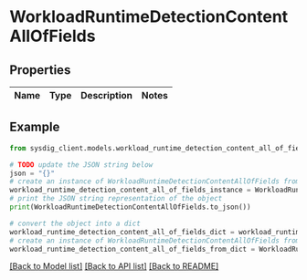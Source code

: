 # WorkloadRuntimeDetectionContentAllOfFields


## Properties

Name | Type | Description | Notes
------------ | ------------- | ------------- | -------------

## Example

```python
from sysdig_client.models.workload_runtime_detection_content_all_of_fields import WorkloadRuntimeDetectionContentAllOfFields

# TODO update the JSON string below
json = "{}"
# create an instance of WorkloadRuntimeDetectionContentAllOfFields from a JSON string
workload_runtime_detection_content_all_of_fields_instance = WorkloadRuntimeDetectionContentAllOfFields.from_json(json)
# print the JSON string representation of the object
print(WorkloadRuntimeDetectionContentAllOfFields.to_json())

# convert the object into a dict
workload_runtime_detection_content_all_of_fields_dict = workload_runtime_detection_content_all_of_fields_instance.to_dict()
# create an instance of WorkloadRuntimeDetectionContentAllOfFields from a dict
workload_runtime_detection_content_all_of_fields_from_dict = WorkloadRuntimeDetectionContentAllOfFields.from_dict(workload_runtime_detection_content_all_of_fields_dict)
```
[[Back to Model list]](../README.md#documentation-for-models) [[Back to API list]](../README.md#documentation-for-api-endpoints) [[Back to README]](../README.md)


